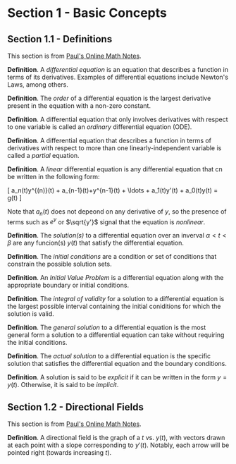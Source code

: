 # Section 1 - Basic Concepts

## Section 1.1 - Definitions

This section is from [Paul's Online Math Notes](https://tutorial.math.lamar.edu/classes/de/Definitions.aspx).

**Definition**. A *differential equation* is an equation that describes a function in terms of its derivatives. Examples of differential equations include Newton's Laws, among others.

**Definition**. The *order* of a differential equation is the largest derivative present in the equation with a non-zero constant.

**Definition**. A differential equation that only involves derivatives with respect to one variable is called an *ordinary* differential equation (ODE).

**Definition**. A differential equation that describes a function in terms of derivatives with respect to more than one linearly-independent variable is called a *partial* equation.

**Definition**. A *linear* differential equation is any differential equation that cn be written in the following form:

\[ a_n(t)y^{(n)}(t) + a_{n-1}(t)+y^{n-1}(t) + \ldots + a_1(t)y'(t) + a_0(t)y(t) = g(t) \]

Note that $a_n(t)$ does not depeond on any derivative of $y$, so the presence of terms such as $e^y$ or $\sqrt{y'}$ signal that the equation is *nonlinear*.

**Definition**. The *solution(s)* to a differential equation over an inverval $\alpha < t < \beta$ are any funcion(s) $y(t)$ that satisfy the differential equation.

**Definition**. The *initial conditions* are a condition or set of conditions that constrain the possible solution sets.

**Definition**. An *Initial Value Problem* is a differential equation along with the appropriate boundary or initial conditions.

**Definition**. The *integral of validity* for a solution to a differential equation is the largest possible interval containing the initial coniditions for which the solution is valid.

**Definition**. The *general solution* to a differential equation is the most general form a solution to a differential equation can take without requiring the initial conditions.

**Definition**. The *actual solution* to a differential equation is the specific solution that satisfies the differential equation and the boundary conditions.

**Definition**. A solution is said to be *explicit* if it can be written in the form $y = y(t)$. Otherwise, it is said to be *implicit*.

## Section 1.2 - Directional Fields

This section is from [Paul's Online Math Notes](https://tutorial.math.lamar.edu/Classes/DE/DirectionFields.aspx).

**Definition**. A directional field is the graph of a $t$ vs. $y(t)$, with vectors drawn at each point with a slope corresponding to $y'(t)$. Notably, each arrow will be pointed right (towards increasing $t$).
